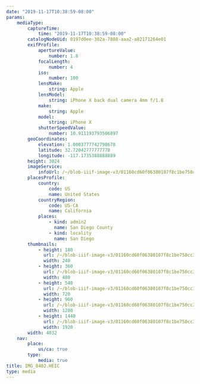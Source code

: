 ```yaml
---
date: "2019-11-17T10:38:59-08:00"
params:
    mediaType:
        captureTime:
            time: "2019-11-17T10:38:59-08:00"
        catalogNodeUid: 0197d0ee-302a-7888-aaa2-a82171264e01
        exifProfile:
            apertureValue:
                number: 1.8
            focalLength:
                number: 4
            iso:
                number: 100
            lensMake:
                string: Apple
            lensModel:
                string: iPhone X back dual camera 4mm f/1.8
            make:
                string: Apple
            model:
                string: iPhone X
            shutterSpeedValue:
                number: 10.911193793506897
        geoCoordinates:
            elevation: 1.0003777742798678
            latitude: 32.72042777777778
            longitude: -117.1735388888889
        height: 3024
        imageService:
            infoUrl: /~/blob-iiif-image-v3/01160cd60f06380107f8c1be750cc3608ddee647aaf2338d7658e02c8613d21a/info.json
        placesProfile:
            country:
                code: US
                name: United States
            countryRegion:
                code: US-CA
                name: California
            places:
                - kind: admin2
                  name: San Diego County
                - kind: locality
                  name: San Diego
        thumbnails:
            - height: 180
              url: /~/blob-iiif-image-v3/01160cd60f06380107f8c1be750cc3608ddee647aaf2338d7658e02c8613d21a/full/240%2C180/0/default.jpg
              width: 240
            - height: 360
              url: /~/blob-iiif-image-v3/01160cd60f06380107f8c1be750cc3608ddee647aaf2338d7658e02c8613d21a/full/480%2C360/0/default.jpg
              width: 480
            - height: 540
              url: /~/blob-iiif-image-v3/01160cd60f06380107f8c1be750cc3608ddee647aaf2338d7658e02c8613d21a/full/720%2C540/0/default.jpg
              width: 720
            - height: 960
              url: /~/blob-iiif-image-v3/01160cd60f06380107f8c1be750cc3608ddee647aaf2338d7658e02c8613d21a/full/1280%2C960/0/default.jpg
              width: 1280
            - height: 1440
              url: /~/blob-iiif-image-v3/01160cd60f06380107f8c1be750cc3608ddee647aaf2338d7658e02c8613d21a/full/1920%2C1440/0/default.jpg
              width: 1920
        width: 4032
    nav:
        place:
            us/ca: true
        type:
            media: true
title: IMG_8402.HEIC
type: media
---
```

